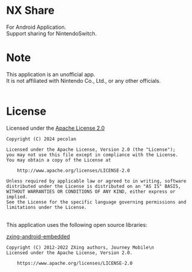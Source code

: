 # NX Share
For Android Application.<br>
Support sharing for NintendoSwitch.<br>

# Note
This application is an unofficial app.<br>
It is not affiliated with Nintendo Co., Ltd., or any other officials.<br>
<br>
# License
Licensed under the [Apache License 2.0][999]

	Copyright (C) 2024 pecolan

	Licensed under the Apache License, Version 2.0 (the "License");
	you may not use this file except in compliance with the License.
	You may obtain a copy of the License at

	    http://www.apache.org/licenses/LICENSE-2.0

	Unless required by applicable law or agreed to in writing, software
	distributed under the License is distributed on an "AS IS" BASIS,
	WITHOUT WARRANTIES OR CONDITIONS OF ANY KIND, either express or implied.
	See the License for the specific language governing permissions and
	limitations under the License.
<br>
This application uses the following open source libraries: 

[zxing-android-embedded][1001]

    Copyright (C) 2012-2022 ZXing authors, Journey Mobile\n
    Licensed under the Apache License, Version 2.0.
    
        https://www.apache.org/licenses/LICENSE-2.0

[999]: http://www.apache.org/licenses/LICENSE-2.0
[1001]: https://github.com/journeyapps/zxing-android-embedded